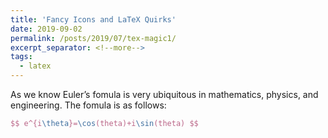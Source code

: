 ```yaml
---
title: 'Fancy Icons and LaTeX Quirks'
date: 2019-09-02
permalink: /posts/2019/07/tex-magic1/
excerpt_separator: <!--more-->
tags:
  - latex
---
```


As we know Euler’s fomula is very ubiquitous in mathematics, physics, and engineering. The fomula is as follows:
```Latex
$$ e^{i\theta}=\cos(theta)+i\sin(theta) $$
```
